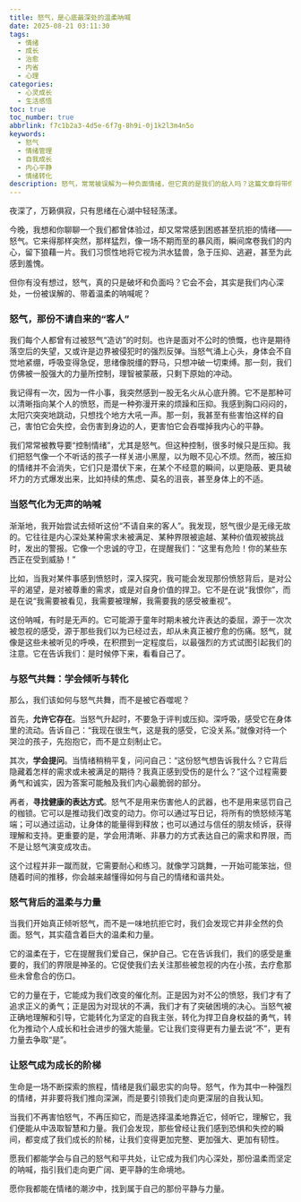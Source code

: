 ```yaml
---
title: 怒气，是心底最深处的温柔呐喊
date: 2025-08-21 03:11:30
tags:
  - 情绪
  - 成长
  - 治愈
  - 内省
  - 心理
categories:
  - 心灵成长
  - 生活感悟
toc: true
toc_number: true
abbrlink: f7c1b2a3-4d5e-6f7g-8h9i-0j1k2l3m4n5o
keywords:
  - 怒气
  - 情绪管理
  - 自我成长
  - 内心平静
  - 情绪转化
description: 怒气，常常被误解为一种负面情绪，但它真的是我们的敌人吗？这篇文章将带你深入探索怒气背后的真实信息，学会倾听它，理解它，并最终将其转化为滋养我们内心、推动我们成长的力量。让我们一起，温柔地与怒气共舞，找到内心的平静与力量。
---
```


夜深了，万籁俱寂，只有思绪在心湖中轻轻荡漾。

今晚，我想和你聊聊一个我们都曾体验过，却又常常感到困惑甚至抗拒的情绪——怒气。它来得那样突然，那样猛烈，像一场不期而至的暴风雨，瞬间席卷我们的内心，留下狼藉一片。我们习惯性地将它视为洪水猛兽，急于压抑、逃避，甚至为此感到羞愧。

但你有没有想过，怒气，真的只是破坏和负面吗？它会不会，其实是我们内心深处，一份被误解的、带着温柔的呐喊呢？

### 怒气，那份不请自来的“客人”

我们每个人都曾有过被怒气“造访”的时刻。也许是面对不公时的愤慨，也许是期待落空后的失望，又或许是边界被侵犯时的强烈反弹。当怒气涌上心头，身体会不自觉地紧绷，呼吸变得急促，思绪像脱缰的野马，只想冲破一切束缚。那一刻，我们仿佛被一股强大的力量所控制，理智被蒙蔽，只剩下原始的冲动。

我记得有一次，因为一件小事，我突然感到一股无名火从心底升腾。它不是那种可以清晰指向某个人的愤怒，而是一种弥漫开来的烦躁和压抑。我感到胸口闷闷的，太阳穴突突地跳动，只想找个地方大吼一声。那一刻，我甚至有些害怕这样的自己，害怕它会失控，会伤害到身边的人，更害怕它会吞噬掉我内心的平静。

我们常常被教导要“控制情绪”，尤其是怒气。但这种控制，很多时候只是压抑。我们把怒气像一个不听话的孩子一样关进小黑屋，以为眼不见心不烦。然而，被压抑的情绪并不会消失，它们只是潜伏下来，在某个不经意的瞬间，以更隐蔽、更具破坏力的方式爆发出来，比如持续的焦虑、莫名的沮丧，甚至身体上的不适。

### 当怒气化为无声的呐喊

渐渐地，我开始尝试去倾听这份“不请自来的客人”。我发现，怒气很少是无缘无故的。它往往是内心深处某种需求未被满足、某种界限被逾越、某种价值观被挑战时，发出的警报。它像一个忠诚的守卫，在提醒我们：“这里有危险！你的某些东西正在受到威胁！”

比如，当我对某件事感到愤怒时，深入探究，我可能会发现那份愤怒背后，是对公平的渴望，是对被尊重的需求，或是对自身价值的捍卫。它不是在说“我恨你”，而是在说“我需要被看见，我需要被理解，我需要我的感受被重视”。

这份呐喊，有时是无声的。它可能源于童年时期未被允许表达的委屈，源于一次次被忽视的感受，源于那些我们以为已经过去，却从未真正被疗愈的伤痛。怒气，就像是这些未被听见的呼唤，在积攒到一定程度后，以最强烈的方式试图引起我们的注意。它在告诉我们：是时候停下来，看看自己了。

### 与怒气共舞：学会倾听与转化

那么，我们该如何与怒气共舞，而不是被它吞噬呢？

首先，**允许它存在**。当怒气升起时，不要急于评判或压抑。深呼吸，感受它在身体里的流动。告诉自己：“我现在很生气，这是我的感受，它没关系。”就像对待一个哭泣的孩子，先抱抱它，而不是立刻制止它。

其次，**学会提问**。当情绪稍稍平复，问问自己：“这份怒气想告诉我什么？它背后隐藏着怎样的需求或未被满足的期待？我真正感到受伤的是什么？”这个过程需要勇气和诚实，因为答案可能触及我们内心最脆弱的部分。

再者，**寻找健康的表达方式**。怒气不是用来伤害他人的武器，也不是用来惩罚自己的枷锁。它可以是推动我们改变的动力。你可以通过写日记，将所有的愤怒倾泻笔端；可以通过运动，让身体的能量得到释放；也可以通过与信任的朋友倾诉，获得理解和支持。更重要的是，学会用清晰、非暴力的方式表达自己的需求和界限，而不是让怒气演变成攻击。

这个过程并非一蹴而就，它需要耐心和练习。就像学习跳舞，一开始可能笨拙，但随着时间的推移，你会越来越懂得如何与自己的情绪和谐共处。

### 怒气背后的温柔与力量

当我们开始真正倾听怒气，而不是一味地抗拒它时，我们会发现它并非全然的负面。怒气，其实蕴含着巨大的温柔和力量。

它的温柔在于，它在提醒我们爱自己，保护自己。它在告诉我们，我们的感受是重要的，我们的界限是神圣的。它促使我们去关注那些被忽视的内在小孩，去疗愈那些未曾愈合的伤口。

它的力量在于，它能成为我们改变的催化剂。正是因为对不公的愤怒，我们才有了追求正义的勇气；正是因为对现状的不满，我们才有了突破困境的决心。当怒气被正确地理解和引导，它能转化为坚定的自我主张，转化为捍卫自身权益的勇气，转化为推动个人成长和社会进步的强大能量。它让我们变得更有力量去说“不”，更有力量去争取“是”。

### 让怒气成为成长的阶梯

生命是一场不断探索的旅程，情绪是我们最忠实的向导。怒气，作为其中一种强烈的情绪，并非要将我们推向深渊，而是要引领我们走向更深层的自我认知。

当我们不再害怕怒气，不再压抑它，而是选择温柔地靠近它，倾听它，理解它，我们便能从中汲取智慧和力量。我们会发现，那些曾经让我们感到恐惧和失控的瞬间，都变成了我们成长的阶梯，让我们变得更加完整、更加强大、更加有韧性。

愿我们都能学会与自己的怒气和平共处，让它成为我们内心深处，那份温柔而坚定的呐喊，指引我们走向更广阔、更平静的生命境地。

愿你我都能在情绪的潮汐中，找到属于自己的那份平静与力量。